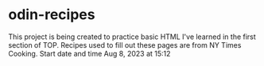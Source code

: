 # odin-recipes
This project is being created to practice basic HTML I've learned in the first section of TOP. Recipes used to fill out these pages are from NY Times Cooking.
Start date and time Aug 8, 2023 at 15:12